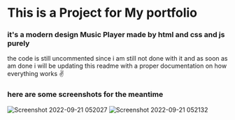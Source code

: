 # This is a Project for My portfolio
### it's a modern design Music Player made by html and css and js purely 
the code is still uncommented since i am still not done with it and as soon as am done i will be updating this readme with a proper documentation on how everything works
:v:

### here are some screenshots for the meantime 
![Screenshot 2022-09-21 052027](https://user-images.githubusercontent.com/74527457/191407226-86167862-5434-49f7-846b-dfbe5b89bad1.png)
![Screenshot 2022-09-21 052132](https://user-images.githubusercontent.com/74527457/191407249-2a2ccfe1-48c3-4afa-b748-0839f1f28cd9.png)
